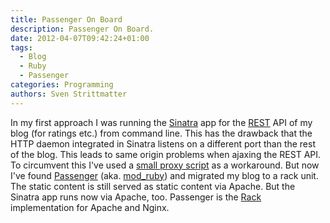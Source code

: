```yaml
---
title: Passenger On Board
description: Passenger On Board.
date: 2012-04-07T09:42:24+01:00
tags:
  - Blog
  - Ruby
  - Passenger
categories: Programming
authors: Sven Strittmatter
---
```


In my first  approach I was running  the [Sinatra][1] app for  the [REST][2] API
of my blog (for ratings etc.) from  command line. This has the drawback that the
HTTP daemon integrated in  Sinatra listens on a different port  than the rest of
the blog.  This leads  to same  origin problems  when ajaxing  the REST  API. To
circumvent this  I've used a  [small proxy script][3]  as a workaround.  But now
I've found  [Passenger][4] (aka. [mod_ruby][5]) and  migrated my blog to  a rack
unit. The static content  is still served as static content  via Apache. But the
Sinatra app runs now via Apache,  too. Passenger is the [Rack][6] implementation
for Apache and Nginx.

[1]: http://www.sinatrarb.com/
[2]: http://en.wikipedia.org/wiki/Representational_state_transfer
[3]: https://github.com/Weltraumschaf/php-stdlib/blob/master/src/stdlib/CrossDomainProxy.php
[4]: http://www.modrails.com/
[5]: http://en.wikipedia.org/wiki/Phusion_Passenger
[6]: http://rack.rubyforge.org/
